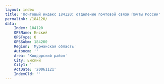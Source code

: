 ```yaml
---
layout: index
title: 'Почтовый индекс 184120: отделение почтовой связи Почты России'
permalink: /184120/
data:
    Index: 184120
    OPSName: Енский
    OPSType: О
    OPSSubm: 184200
    Region: 'Мурманская область'
    Autonom: ''
    Area: 'Ковдорский район'
    City: Енский
    City1: ''
    ActDate: '20061121'
    IndexOld: ''
---
```

